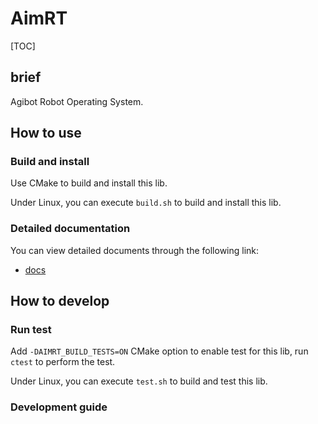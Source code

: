 # AimRT

[TOC]

## brief
Agibot Robot Operating System.

## How to use

### Build and install
Use CMake to build and install this lib.

Under Linux, you can execute `build.sh` to build and install this lib.

### Detailed documentation

You can view detailed documents through the following link:
- [docs](./document/Index.md)

## How to develop

### Run test
Add `-DAIMRT_BUILD_TESTS=ON` CMake option to enable test for this lib, run `ctest` to perform the test.

Under Linux, you can execute `test.sh` to build and test this lib.

### Development guide
